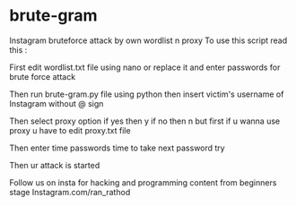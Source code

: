 # brute-gram
Instagram bruteforce attack by own wordlist n proxy
To use this script read this :

First edit wordlist.txt file using nano or replace it and enter passwords for brute force attack

Then run brute-gram.py file using python then insert victim's username of Instagram without @ sign

Then select proxy option if yes then y if no then n but first if u wanna use proxy u have to edit proxy.txt file 

Then enter time passwords time to take next password try 

Then ur attack is started

Follow us on insta for hacking and programming content from beginners stage Instagram.com/ran_rathod
